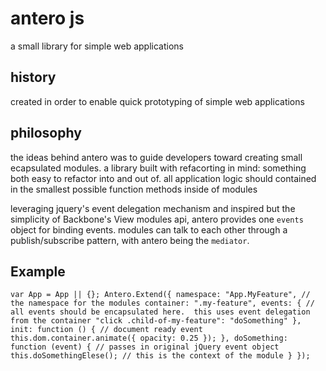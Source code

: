 # antero js
a small library for simple web applications

## history

created in order to enable quick prototyping of simple web applications

## philosophy

the ideas behind antero was to guide developers toward creating small ecapsulated modules. a library built with refacorting in mind: something both easy to refactor into and out of. all application logic should contained in the smallest possible function methods inside of modules

leveraging jquery's event delegation mechanism and inspired but the simplicity of Backbone's View modules api, antero provides one `events` object for binding events.  modules can talk to each other through a publish/subscribe pattern, with antero being the `mediator`.

## Example
`
var App = App || {};
Antero.Extend({
	namespace: "App.MyFeature", // the namespace for the modules
	container: ".my-feature",
	events: { // all events should be encapsulated here.  this uses event delegation from the container
		"click .child-of-my-feature": "doSomething"
	},
	init: function () {
		// document ready event
		this.dom.container.animate({
      opacity: 0.25
    });
	},
	doSomething: function (event) { // passes in original jQuery event object
		this.doSomethingElese(); // this is the context of the module
	}
});
`
